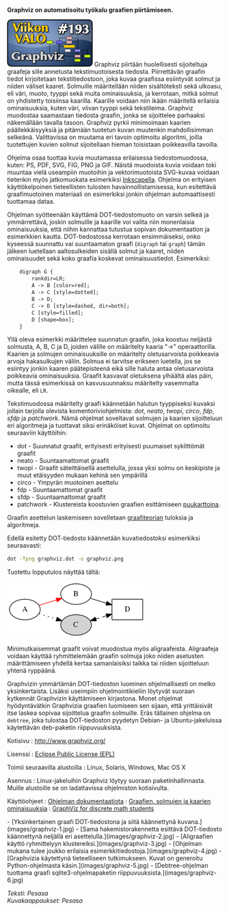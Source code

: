 <!--
Title: 4x37 Graphviz - Viikon VALO #193
Date: 2014/09/07
Pageimage: valo193-graphviz.png
Tags: Linux,Windows,Mac OS X,FreeBSD,OpenBSD,NetBSD,Solaris,Kuvat,Kaaviot,Tiede
-->

**Graphviz on automatisoitu työkalu graafien piirtämiseen.**

![](images/valo193-graphviz.png "fig:valo193-graphviz.png") Graphviz piirtään
huolellisesti sijoiteltuja graafeja sille annetusta tekstimuotoisesta
tiedosta. Piirrettävän graafin tiedot kirjoitetaan tekstitiedostoon,
joka kuvaa graafissa esiintyvät solmut ja niiden väliset kaaret.
Solmuille määritellään niiden sisältöteksti sekä ulkoasu, eli väri,
muoto, tyyppi sekä muita ominaisuuksia, ja kerrotaan, mitkä solmut on
yhdistetty toisiinsa kaarilla. Kaarille voidaan niin ikään määritellä
erilaisia ominaisuuksia, kuten väri, viivan tyyppi sekä tekstileima.
Graphviz muodostaa saamastaan tiedosta graafin, jonka se sijoittelee
parhaaksi näkemällään tavalla tasoon. Graphviz pyrkii minimoimaan
kaarien päällekkäisyyksiä ja pitämään tuotetun kuvan muutenkin
mahdollisimman selkeänä. Valittavissa on muutama eri tavoin optimoitu
algoritmi, joilla tuotettujen kuvien solmut sijoitellaan hieman
toisistaan poikkeavilla tavoilla.

Ohjelma osaa tuottaa kuvia muutamassa erilaisessa tiedostomuodossa,
kuten: PS, PDF, SVG, FIG, PNG ja GIF. Näistä muodoista kuvia voidaan
toki muuntaa vielä useampiin muotoihin ja vektorimuotoista SVG-kuvaa
voidaan tietenkin myös jatkomuokata esimerkiksi
[Inkscapella](Inkscape). Ohjelma on erityisen käyttökelpoinen
tieteellisten tulosten havainnollistamisessa, kun esitettävä
graafimuotoinen materiaali on esimerkiksi jonkin ohjelman
automaattisesti tuottamaa dataa.

Ohjelman syötteenään käyttämä DOT-tiedostomuoto on varsin selkeä ja
ymmärrettävä, joskin solmuille ja kaarille voi valita niin monenlaisia
ominaisuuksia, että niihin kannattaa tutustua sopivan dokumentaation ja
esimerkkien kautta. DOT-tiedostossa kerrotaan ensimmäiseksi, onko
kyseessä suunnattu vai suuntaamaton graafi (`digraph` tai `graph`) tämän
jälkeen luetellaan aaltosulkeiden sisällä solmut ja kaaret, niiden
ominaisuudet sekä koko graafia koskevat ominaisuustiedot. Esimerkiksi:

```graphviz
    digraph G {
        rankdir=LR;
        A -> B [color=red];
        A -> C [style=dotted];
        B -> D;
        C -> D [style=dashed, dir=both];
        C [style=filled];
        D [shape=box];
    }
```

Yllä oleva esimerkki määrittelee suunnatun graafin, joka koostuu
neljästä solmusta, A, B, C ja D, joiden välille on määritelty kaaria
"->" operaattorilla. Kaarien ja solmujen ominaisuuksille on määritelty
oletusarvoista poikkeavia arvoja hakasulkujen väliin. Solmua ei tarvitse
erikseen luetella, jos se esiintyy jonkin kaaren päätepisteenä eikä
sille haluta antaa oletusarvoista poikkeavia ominaisuuksia. Graafit
kasvavat oletuksena ylhäältä alas päin, mutta tässä esimerkissä on
kasvusuunnaksu määritelty vasemmalta oikealle, eli `LR`.

Tekstimuodossa määritelty graafi käännetään halutun tyyppiseksi kuvaksi
jollain tarjolla olevista komentoriviohjelmista: *dot*, *neato*,
*twopi*, *circo*, *fdp*, *sfdp* ja *patchwork*. Nämä ohjelmat soveltavat
solmujen ja kaarien sijoitteluun eri algoritmeja ja tuottavat siksi
erinäköiset kuvat. Ohjelmat on optimoitu seuraaviin käyttöihin:

-   dot - Suunnatut graafit, erityisesti erityisesti puumaiset
    syklittömät graafit
-   neato - Suuntaamattomat graafit
-   twopi - Graafit säteittäisellä asettelulla, jossa yksi solmu on
    keskipiste ja muut etäisyyden mukaan kehinä sen ympärillä
-   circo - Ympyrän muotoinen asettelu
-   fdp - Suuntaamattomat graafit
-   sfdp - Suuntaamattomat graafit
-   patchwork - Klustereista koostuvien graafien esittämiseen
    [puukarttoina](http://en.wikipedia.org/wiki/Treemapping).

Graafin asettelun laskemiseen sovelletaan
[graafiteorian](http://fi.wikipedia.org/wiki/Verkkoteoria) tuloksia ja
algoritmeja.

Edellä esitetty DOT-tiedosto käännetään kuvatiedostoksi esimerkiksi
seuraavasti:

```bash
dot -Tpng graphviz.dot -o graphviz.png
```

Tuotettu lopputulos näyttää tältä:

![](images/graphviz.png "graphviz.png")

Minimutkaisemmat graafit voivat muodostua myös aligraafeista.
Aligraafeja voidaan käyttää ryhmittelemään graafin solmuja joko niiden
asetusten määrittämiseen yhdellä kertaa samanlaisiksi taikka tai niiden
sijoitteluun yhtenä ryppäänä.

Graphvizin ymmärtämän DOT-tiedoston luominen ohjelmallisesti on melko
yksinkertaista. Lisäksi useimpiin ohjelmointikieliin löytyvät suoraan
kytkennät Graphvizin käyttämiseen kirjastona. Monet ohjelmat
hyödyntävätkin Graphvizia graafien luomiseen sen sijaan, että
yrittäisivät itse laskea sopivaa sijoittelua graafin solmuille. Eräs
tällainen ohjelma on `debtree`, joka tulostaa DOT-tiedoston pyydetyn
Debian- ja Ubuntu-jakeluissa käytettävän deb-paketin riippuvuuksista.

Kotisivu
:   <http://www.graphviz.org/>

Lisenssi
:   [Eclipse Public License
    (EPL)](http://en.wikipedia.org/wiki/Eclipse_public_license)

Toimii seuraavilla alustoilla
:   Linux, Solaris, Windows, Mac OS X

Asennus
:   Linux-jakeluihin Graphviz löytyy suoraan paketinhallinnasta. Muille
    alustoille se on ladattavissa ohjelmiston kotisivulta.

Käyttöohjeet
:   [Ohjelman
    dokumentaatiota](http://www.graphviz.org/Documentation.php)
:   [Graafien, solmujen ja kaarien
    ominaisuuksia](http://www.graphviz.org/doc/info/attrs.html)
:   [GraphViz for discrete math
    students](http://graphs.grevian.org/example)

<div class="psgallery" markdown="1">
-   [Yksinkertainen graafi DOT-tiedostona ja siitä käännettynä
    kuvana.](images/graphviz-1.jpg)
-   [Sama hakemistorakennetta esittävä DOT-tiedosto käännettynä neljällä
    eri asettelulla.](images/graphviz-2.jpg)
-   [Aligraafien käyttö ryhmittelyyn
    klustereiksi.](images/graphviz-3.jpg)
-   [Ohjelman mukana tulee joukko erilaisia
    esimerkkitiedostoja.](images/graphviz-4.jpg)
-   [Graphvizia käytettynä tieteelliseen tutkimukseen. Kuvat on
    generoitu Python-ohjelmasta käsin.](images/graphviz-5.jpg)
-   [Debtree-ohjelman tuottama graafi sqlite3-ohjelmapaketin
    riippuvuuksista.](images/graphviz-6.jpg)
</div>

*Teksti: Pesasa* <br />
*Kuvakaappaukset: Pesasa*

